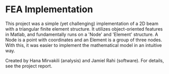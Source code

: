 # FEA Implementation

This project was a simple (yet challenging) implementation of a 2D beam with a triangular finite element structure. It utilizes object-oriented features in Matlab, and fundamentally runs on a 'Node' and 'Element' structure. A Node is a point with coordinates and an Element is a group of three nodes. With this, it was easier to implement the mathematical model in an intuitive way.

Created by Hana Mirvakili (analysis) and Jamiel Rahi (software). For details, see the project report.